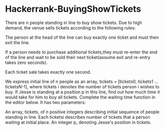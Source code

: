 # Hackerrank-BuyingShowTickets

There are n people standing in line to buy show tickets. Due to high demand, the venue sells tickets according to the following rules:

The person at the head of the line can buy exactly one ticket and must then exit the line.

If a person needs to purchase additional tickets,they must re-enter the end of the line and wait to be sold their next ticket(assume exit and re-entry takes zero seconds).

Each ticket sale takes exactly one second.

We express initial line of n people as an array, tickets = [tickets0, tickets1 ... ticketsN-1], where tickets i denotes the number of tickets person i wishes to buy. If Jesse is standing at a position p in this line, find out how much time it would take for him to buy all tickets. Complete the waiting time function in the editor below. It has two parameters:

An array, tickets, of n positive integers describing initial sequence of people standing in line. Each ticketsi describes number of tickets that a person waiting at initial place.
An integer p, denoting Jesse's position in tickets.
